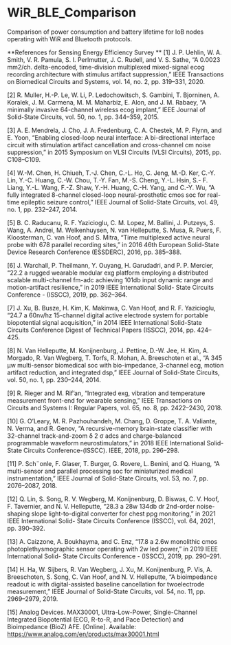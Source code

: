 # WiR_BLE_Comparison
Comparison of power consumption and battery lifetime for IoB nodes operating with WiR and Bluetooth protocols.

**References for Sensing Energy Efficiency Survey
**
[1] J. P. Uehlin, W. A. Smith, V. R. Pamula, S. I. Perlmutter, J. C.
Rudell, and V. S. Sathe, “A 0.0023 mm2/ch. delta-encoded, time-division
multiplexed mixed-signal ecog recording architecture with stimulus
artifact suppression,” IEEE Transactions on Biomedical Circuits and
Systems, vol. 14, no. 2, pp. 319–331, 2020.

[2] R. Muller, H.-P. Le, W. Li, P. Ledochowitsch, S. Gambini, T. Bjorninen,
A. Koralek, J. M. Carmena, M. M. Maharbiz, E. Alon, and J. M. Rabaey,
“A minimally invasive 64-channel wireless ecog implant,” IEEE Journal
of Solid-State Circuits, vol. 50, no. 1, pp. 344–359, 2015.

[3] A. E. Mendrela, J. Cho, J. A. Fredenburg, C. A. Chestek, M. P. Flynn,
and E. Yoon, “Enabling closed-loop neural interface: A bi-directional
interface circuit with stimulation artifact cancellation and cross-channel
cm noise suppression,” in 2015 Symposium on VLSI Circuits (VLSI
Circuits), 2015, pp. C108–C109.

[4] W.-M. Chen, H. Chiueh, T.-J. Chen, C.-L. Ho, C. Jeng, M.-D. Ker, C.-Y.
Lin, Y.-C. Huang, C.-W. Chou, T.-Y. Fan, M.-S. Cheng, Y.-L. Hsin, S.-
F. Liang, Y.-L. Wang, F.-Z. Shaw, Y.-H. Huang, C.-H. Yang, and C.-Y.
Wu, “A fully integrated 8-channel closed-loop neural-prosthetic cmos
soc for real-time epileptic seizure control,” IEEE Journal of Solid-State
Circuits, vol. 49, no. 1, pp. 232–247, 2014.

[5] B. C. Raducanu, R. F. Yazicioglu, C. M. Lopez, M. Ballini, J. Putzeys,
S. Wang, A. Andrei, M. Welkenhuysen, N. van Helleputte, S. Musa,
R. Puers, F. Kloosterman, C. van Hoof, and S. Mitra, “Time multiplexed
active neural probe with 678 parallel recording sites,” in 2016 46th
European Solid-State Device Research Conference (ESSDERC), 2016,
pp. 385–388.

[6] J. Warchall, P. Theilmann, Y. Ouyang, H. Garudadri, and P. P. Mercier,
“22.2 a rugged wearable modular exg platform employing a distributed
scalable multi-channel fm-adc achieving 101db input dynamic range
and motion-artifact resilience,” in 2019 IEEE International Solid- State
Circuits Conference - (ISSCC), 2019, pp. 362–364.

[7] J. Xu, B. Busze, H. Kim, K. Makinwa, C. Van Hoof, and R. F.
Yazicioglu, “24.7 a 60nv/hz 15-channel digital active electrode system
for portable biopotential signal acquisition,” in 2014 IEEE International
Solid-State Circuits Conference Digest of Technical Papers (ISSCC),
2014, pp. 424–425.

[8] N. Van Helleputte, M. Konijnenburg, J. Pettine, D.-W. Jee, H. Kim,
A. Morgado, R. Van Wegberg, T. Torfs, R. Mohan, A. Breeschoten et al.,
“A 345 μw multi-sensor biomedical soc with bio-impedance, 3-channel
ecg, motion artifact reduction, and integrated dsp,” IEEE Journal of
Solid-State Circuits, vol. 50, no. 1, pp. 230–244, 2014.

[9] R. Rieger and M. Rif’an, “Integrated exg, vibration and temperature
measurement front-end for wearable sensing,” IEEE Transactions on
Circuits and Systems I: Regular Papers, vol. 65, no. 8, pp. 2422–2430,
2018.

[10] G. O’Leary, M. R. Pazhouhandeh, M. Chang, D. Groppe, T. A. Valiante,
N. Verma, and R. Genov, “A recursive-memory brain-state classifier
with 32-channel track-and-zoom δ 2 σ adcs and charge-balanced programmable
waveform neurostimulators,” in 2018 IEEE International
Solid-State Circuits Conference-(ISSCC). IEEE, 2018, pp. 296–298.

[11] P. Sch¨onle, F. Glaser, T. Burger, G. Rovere, L. Benini, and Q. Huang,
“A multi-sensor and parallel processing soc for miniaturized medical
instrumentation,” IEEE Journal of Solid-State Circuits, vol. 53, no. 7,
pp. 2076–2087, 2018.

[12] Q. Lin, S. Song, R. V. Wegberg, M. Konijnenburg, D. Biswas, C. V.
Hoof, F. Tavernier, and N. V. Helleputte, “28.3 a 28w 134db dr 2nd-order
noise-shaping slope light-to-digital converter for chest ppg monitoring,”
in 2021 IEEE International Solid- State Circuits Conference (ISSCC),
vol. 64, 2021, pp. 390–392.

[13] A. Caizzone, A. Boukhayma, and C. Enz, “17.8 a 2.6w monolithic cmos
photoplethysmographic sensor operating with 2w led power,” in 2019
IEEE International Solid- State Circuits Conference - (ISSCC), 2019,
pp. 290–291.

[14] H. Ha, W. Sijbers, R. Van Wegberg, J. Xu, M. Konijnenburg, P. Vis,
A. Breeschoten, S. Song, C. Van Hoof, and N. V. Helleputte, “A bioimpedance
readout ic with digital-assisted baseline cancellation for twoelectrode
measurement,” IEEE Journal of Solid-State Circuits, vol. 54,
no. 11, pp. 2969–2979, 2019.

[15] Analog Devices. MAX30001, Ultra-Low-Power, Single-Channel
Integrated Biopotential (ECG, R-to-R, and Pace Detection)
and Bioimpedance (BioZ) AFE. [Online]. Available:
https://www.analog.com/en/products/max30001.html
